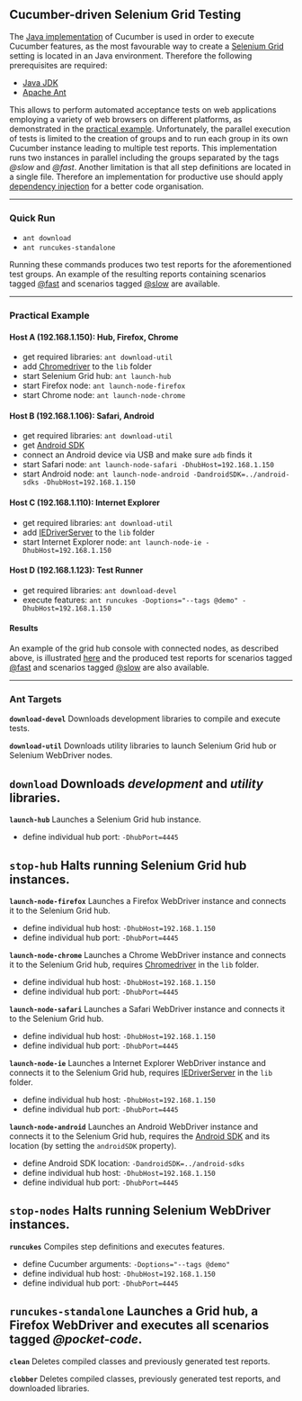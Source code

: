 ## Cucumber-driven Selenium Grid Testing

The [Java implementation](https://github.com/cucumber/cucumber-jvm) of Cucumber is used in order to execute Cucumber features, as the most favourable way to create a [Selenium Grid](https://code.google.com/p/selenium/wiki/Grid2) setting is located in an Java environment. Therefore the following prerequisites are required:
- [Java JDK](http://www.oracle.com/technetwork/java/javase/downloads/index.html)
- [Apache Ant](http://ant.apache.org/)

This allows to perform automated acceptance tests on web applications employing a variety of web browsers on different platforms, as demonstrated in the [practical example](#practical-example). Unfortunately, the parallel execution of tests is limited to the creation of groups and to run each group in its own Cucumber instance leading to multiple test reports. This implementation runs two instances in parallel including the groups separated by the tags *@slow* and *@fast*. Another limitation is that all step definitions are located in a single file. Therefore an implementation for productive use should apply [dependency injection](http://cukes.info/install-cucumber-jvm.html) for a better code organisation.

----

### Quick Run

- `ant download`
- `ant runcukes-standalone`

Running these commands produces two test reports for the aforementioned test groups. An example of the resulting reports containing scenarios tagged <a href="https://rawgithub.com/chrisss404/cucumber-selenium-grid/master/samples/pocket-code/cucumber-html-report-fast/index.html" target="_blank">@fast</a> and scenarios tagged <a href="https://rawgithub.com/chrisss404/cucumber-selenium-grid/master/samples/pocket-code/cucumber-html-report-slow/index.html" target="_blank">@slow</a> are available.

----

### Practical Example

#### Host A (192.168.1.150): Hub, Firefox, Chrome

- get required libraries: `ant download-util`
- add [Chromedriver](http://chromedriver.storage.googleapis.com/index.html) to the `lib` folder
- start Selenium Grid hub: `ant launch-hub`
- start Firefox node: `ant launch-node-firefox`
- start Chrome node: `ant launch-node-chrome`

#### Host B (192.168.1.106): Safari, Android

- get required libraries: `ant download-util`
- get [Android SDK](https://developer.android.com/sdk/index.html)
- connect an Android device via USB and make sure `adb` finds it
- start Safari node: `ant launch-node-safari -DhubHost=192.168.1.150`
- start Android node: `ant launch-node-android -DandroidSDK=../android-sdks -DhubHost=192.168.1.150`

#### Host C (192.168.1.110): Internet Explorer

- get required libraries: `ant download-util`
- add [IEDriverServer](http://selenium-release.storage.googleapis.com/index.html) to the `lib` folder
- start Internet Explorer node: `ant launch-node-ie -DhubHost=192.168.1.150`

#### Host D (192.168.1.123): Test Runner

- get required libraries: `ant download-devel`
- execute features: `ant runcukes -Doptions="--tags @demo" -DhubHost=192.168.1.150`

#### Results

An example of the grid hub console with connected nodes, as described above, is illustrated <a href="https://rawgithub.com/chrisss404/cucumber-selenium-grid/master/samples/grid-console/index.html" target="_blank">here</a> and the produced test reports for scenarios tagged <a href="https://rawgithub.com/chrisss404/cucumber-selenium-grid/master/samples/demo/cucumber-html-report-fast/index.html" target="_blank">@fast</a> and scenarios tagged <a href="https://rawgithub.com/chrisss404/cucumber-selenium-grid/master/samples/demo/cucumber-html-report-slow/index.html" target="_blank">@slow</a> are also available.

----

### Ant Targets

**`download-devel`** Downloads development libraries to compile and execute tests.

**`download-util`** Downloads utility libraries to launch Selenium Grid hub or Selenium WebDriver nodes.

**`download`** Downloads *development* and *utility* libraries.
------

**`launch-hub`** Launches a Selenium Grid hub instance.
- define individual hub port: `-DhubPort=4445`

**`stop-hub`** Halts running Selenium Grid hub instances.
------

**`launch-node-firefox`** Launches a Firefox WebDriver instance and connects it to the Selenium Grid hub.
- define individual hub host: `-DhubHost=192.168.1.150`
- define individual hub port: `-DhubPort=4445`

**`launch-node-chrome`** Launches a Chrome WebDriver instance and connects it to the Selenium Grid hub, requires [Chromedriver](http://chromedriver.storage.googleapis.com/index.html) in the `lib` folder.
- define individual hub host: `-DhubHost=192.168.1.150`
- define individual hub port: `-DhubPort=4445`

**`launch-node-safari`** Launches a Safari WebDriver instance and connects it to the Selenium Grid hub.
- define individual hub host: `-DhubHost=192.168.1.150`
- define individual hub port: `-DhubPort=4445`

**`launch-node-ie`** Launches a Internet Explorer WebDriver instance and connects it to the Selenium Grid hub, requires [IEDriverServer](http://selenium-release.storage.googleapis.com/index.html) in the `lib` folder.
- define individual hub host: `-DhubHost=192.168.1.150`
- define individual hub port: `-DhubPort=4445`

**`launch-node-android`** Launches an Android WebDriver instance and connects it to the Selenium Grid hub, requires the [Android SDK](https://developer.android.com/sdk/index.html) and its location (by setting the `androidSDK` property).
- define Android SDK location: `-DandroidSDK=../android-sdks`
- define individual hub host: `-DhubHost=192.168.1.150`
- define individual hub port: `-DhubPort=4445`

**`stop-nodes`** Halts running Selenium WebDriver instances.
------

**`runcukes`** Compiles step definitions and executes features.
- define Cucumber arguments: `-Doptions="--tags @demo"`
- define individual hub host: `-DhubHost=192.168.1.150`
- define individual hub port: `-DhubPort=4445`

**`runcukes-standalone`** Launches a Grid hub, a Firefox WebDriver and executes all scenarios tagged *@pocket-code*.
------

**`clean`** Deletes compiled classes and previously generated test reports.

**`clobber`** Deletes compiled classes, previously generated test reports, and downloaded libraries.
